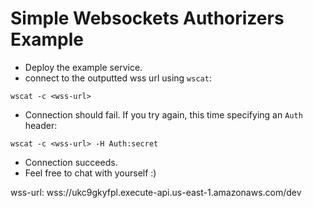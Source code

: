<!--
title: 'Simple Websocket Authorizers'
description: 'The example shows you how to deploy simple websocket authorizers'
framework: v1
platform: AWS
language: nodeJS
authorLink: 'https://github.com/eahefnawy'
authorName: 'Eslam λ Hefnawy'
authorAvatar: 'https://avatars3.githubusercontent.com/u/2312463?v=4&s=140'
-->

# Simple Websockets Authorizers Example

- Deploy the example service.
- connect to the outputted wss url using `wscat`:

```
wscat -c <wss-url>
```

- Connection should fail. If you try again, this time specifying an `Auth` header:

```
wscat -c <wss-url> -H Auth:secret
```

- Connection succeeds.
- Feel free to chat with yourself :)

wss-url: wss://ukc9gkyfpl.execute-api.us-east-1.amazonaws.com/dev

